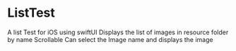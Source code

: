# ListTest
A list Test for iOS
using swiftUI
Displays the list of images in resource folder by name
Scrollable
Can select the Image name and displays the image
